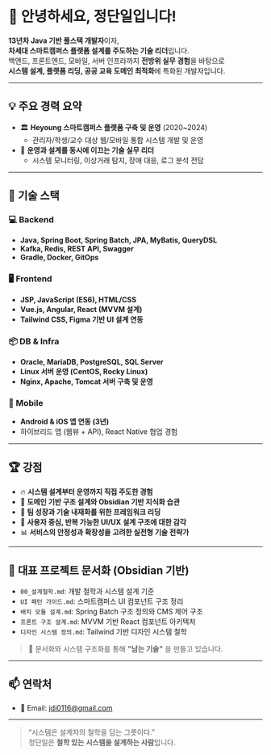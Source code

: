 # 👋 안녕하세요, 정단일입니다!

**13년차 Java 기반 풀스택 개발자**이자,  
**차세대 스마트캠퍼스 플랫폼 설계를 주도하는 기술 리더**입니다.  
백엔드, 프론트엔드, 모바일, 서버 인프라까지 **전방위 실무 경험**을 바탕으로  
**시스템 설계, 플랫폼 리딩, 공공 교육 도메인 최적화**에 특화된 개발자입니다.

---

## 💡 주요 경력 요약

- 🏛 **Heyoung 스마트캠퍼스 플랫폼 구축 및 운영** (2020~2024)
  - 관리자/학생/교수 대상 웹/모바일 통합 시스템 개발 및 운영
- 🔧 **운영과 설계를 동시에 이끄는 기술 실무 리더**
  - 시스템 모니터링, 이상거래 탐지, 장애 대응, 로그 분석 전담

---

## 🧰 기술 스택

### 💻 Backend
- **Java, Spring Boot, Spring Batch, JPA, MyBatis, QueryDSL**
- **Kafka, Redis, REST API, Swagger**
- **Gradle, Docker, GitOps**

### 🖥 Frontend
- **JSP, JavaScript (ES6), HTML/CSS**
- **Vue.js, Angular, React (MVVM 설계)**
- **Tailwind CSS, Figma 기반 UI 설계 연동**

### 📦 DB & Infra
- **Oracle, MariaDB, PostgreSQL, SQL Server**
- **Linux 서버 운영 (CentOS, Rocky Linux)**  
- **Nginx, Apache, Tomcat 서버 구축 및 운영**

### 📱 Mobile
- **Android & iOS 앱 연동 (3년)**  
- 하이브리드 앱 (웹뷰 + API), React Native 협업 경험

---

## 🏆 강점

- 🔥 **시스템 설계부터 운영까지 직접 주도한 경험**
- 🧩 **도메인 기반 구조 설계와 Obsidian 기반 지식화 습관**
- 🌱 **팀 성장과 기술 내재화를 위한 프레임워크 리딩**
- 🔁 **사용자 중심, 반복 가능한 UI/UX 설계 구조에 대한 감각**
- 📊 **서비스의 안정성과 확장성을 고려한 실전형 기술 전략가**

---

## 📂 대표 프로젝트 문서화 (Obsidian 기반)

- `00_설계철학.md`: 개발 철학과 시스템 설계 기준
- `UI 패턴 가이드.md`: 스마트캠퍼스 UI 컴포넌트 구조 정리
- `배치 모듈 설계.md`: Spring Batch 구조 정의와 CMS 제어 구조
- `프론트 구조 설계.md`: MVVM 기반 React 컴포넌트 아키텍처
- `디자인 시스템 정의.md`: Tailwind 기반 디자인 시스템 철학

> 📌 문서화와 시스템 구조화를 통해 **"남는 기술"** 을 만들고 있습니다.

---

## 📫 연락처

- 📧 Email: [jdi0116@gmail.com](mailto:jdi0116@gmail.com)

---

> “시스템은 설계자의 철학을 담는 그릇이다.”  
> 정단일은 **철학 있는 시스템을 설계하는 사람**입니다.
